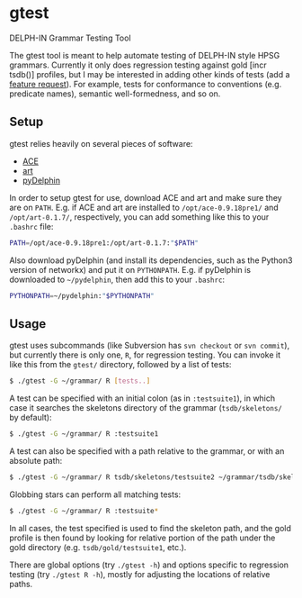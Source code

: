 gtest
=====

DELPH-IN Grammar Testing Tool

The gtest tool is meant to help automate testing of DELPH-IN style HPSG grammars. Currently it only does regression testing against gold [incr tsdb()] profiles, but I may be interested in adding other kinds of tests (add a [feature request](https://github.com/goodmami/gtest/issues)). For example, tests for conformance to conventions (e.g. predicate names), semantic well-formedness, and so on.

## Setup

gtest relies heavily on several pieces of software:
  * [ACE](http://sweaglesw.org/linguistics/ace/)
  * [art](http://sweaglesw.org/linguistics/libtsdb/art)
  * [pyDelphin](https://github.com/goodmami/pydelphin)

In order to setup gtest for use, download ACE and art and make sure they are on `PATH`. E.g. if ACE and art are installed to `/opt/ace-0.9.18pre1/` and `/opt/art-0.1.7/`, respectively, you can add something like this to your `.bashrc` file:

```bash
PATH=/opt/ace-0.9.18pre1:/opt/art-0.1.7:"$PATH"
```

Also download pyDelphin (and install its dependencies, such as the Python3 version of networkx) and put it on `PYTHONPATH`. E.g. if pyDelphin is downloaded to `~/pydelphin`, then add this to your `.bashrc`:

```bash
PYTHONPATH=~/pydelphin:"$PYTHONPATH"
```

## Usage

gtest uses subcommands (like Subversion has `svn checkout` or `svn commit`), but currently there is only one, `R`, for regression testing. You can invoke it like this from the `gtest/` directory, followed by a list of tests:

```bash
$ ./gtest -G ~/grammar/ R [tests..]
```

A test can be specified with an initial colon (as in `:testsuite1`), in which case it searches the skeletons directory of the grammar (`tsdb/skeletons/` by default):

```bash
$ ./gtest -G ~/grammar/ R :testsuite1
```

A test can also be specified with a path relative to the grammar, or with an absolute path:

```bash
$ ./gtest -G ~/grammar/ R tsdb/skeletons/testsuite2 ~/grammar/tsdb/skeletons/testsuite3
```

Globbing stars can perform all matching tests:

```bash
$ ./gtest -G ~/grammar/ R :testsuite*
```

In all cases, the test specified is used to find the skeleton path, and the gold profile is then found by looking for relative portion of the path under the gold directory (e.g. `tsdb/gold/testsuite1`, etc.).

There are global options (try `./gtest -h`) and options specific to regression testing (try `./gtest R -h`), mostly for adjusting the locations of relative paths.
